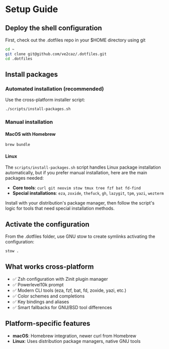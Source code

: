 # Setup Guide

## Deploy the shell configuration

First, check out the .dotfiles repo in your $HOME directory using git

```bash
cd ~
git clone git@github.com/ve2caz/.dotfiles.git
cd .dotfiles
```

## Install packages

### Automated installation (recommended)

Use the cross-platform installer script:

```bash
./scripts/install-packages.sh
```

### Manual installation

#### MacOS with Homebrew

```bash
brew bundle
```

#### Linux

The `scripts/install-packages.sh` script handles Linux package installation automatically, but if you prefer manual installation, here are the main packages needed:

- **Core tools**: `curl git neovim stow tmux tree fzf bat fd-find`
- **Special installations**: `eza`, `zoxide`, `thefuck`, `gh`, `lazygit`, `tpm`, `yazi`, `wezterm`

Install with your distribution's package manager, then follow the script's logic for tools that need special installation methods.

## Activate the configuration

From the .dotfiles folder, use GNU stow to create symlinks activating the configuration:

```bash
stow .
```

## What works cross-platform

- ✅ Zsh configuration with Zinit plugin manager
- ✅ Powerlevel10k prompt
- ✅ Modern CLI tools (eza, fzf, bat, fd, zoxide, yazi, etc.)
- ✅ Color schemes and completions
- ✅ Key bindings and aliases
- ✅ Smart fallbacks for GNU/BSD tool differences

## Platform-specific features

- **macOS**: Homebrew integration, newer curl from Homebrew
- **Linux**: Uses distribution package managers, native GNU tools
